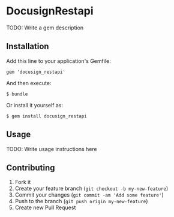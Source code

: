 # DocusignRestapi

TODO: Write a gem description

## Installation

Add this line to your application's Gemfile:

    gem 'docusign_restapi'

And then execute:

    $ bundle

Or install it yourself as:

    $ gem install docusign_restapi

## Usage

TODO: Write usage instructions here

## Contributing

1. Fork it
2. Create your feature branch (`git checkout -b my-new-feature`)
3. Commit your changes (`git commit -am 'Add some feature'`)
4. Push to the branch (`git push origin my-new-feature`)
5. Create new Pull Request
